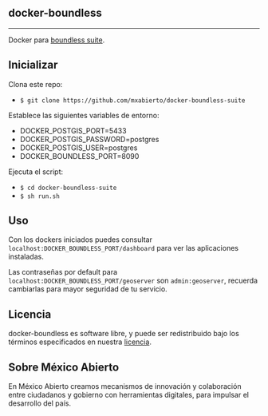 ## docker-boundless
----------------
Docker para [boundless suite](https://boundlessgeo.com/).

## Inicializar
Clona este repo:
- ```$ git clone https://github.com/mxabierto/docker-boundless-suite```

Establece las siguientes variables de entorno:
- DOCKER_POSTGIS_PORT=5433
- DOCKER_POSTGIS_PASSWORD=postgres
- DOCKER_POSTGIS_USER=postgres
- DOCKER_BOUNDLESS_PORT=8090

Ejecuta el script:
- ```$ cd docker-boundless-suite```
- ```$ sh run.sh```

## Uso
Con los dockers iniciados puedes consultar ```localhost:DOCKER_BOUNDLESS_PORT/dashboard``` para ver las aplicaciones instaladas.

Las contraseñas por default para ```localhost:DOCKER_BOUNDLESS_PORT/geoserver``` son ```admin:geoserver```, recuerda cambiarlas para mayor seguridad de tu servicio.

## Licencia
docker-boundless es software libre, y puede ser redistribuido bajo los términos especificados en nuestra [licencia](https://datos.gob.mx/libreusomx).

## Sobre México Abierto
En México Abierto creamos mecanismos de innovación y colaboración entre ciudadanos y gobierno con herramientas digitales, para	impulsar el desarrollo del país.
